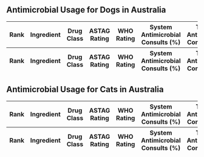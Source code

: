 <head>
<script
  src="https://code.jquery.com/jquery-3.4.1.min.js"
  integrity="sha256-CSXorXvZcTkaix6Yvo6HppcZGetbYMGWSFlBw8HfCJo="
  crossorigin="anonymous"></script>
  <link rel="stylesheet" type="text/css" href="//cdn.datatables.net/1.10.13/css/jquery.dataTables.css">
  <script type="text/javascript" charset="utf8" src="//cdn.datatables.net/1.10.20/js/jquery.dataTables.min.js"></script>
  <script>
  $(document).ready(function() {
      $('#dogs').DataTable( {
          "ajax": "dogs.json"
      } );
  } );
  </script>
  <script>
  $.fn.dataTable.ext.type.order['ratings-pre'] = function ( d ) {
    switch ( d ) {
        case 'Low':    return 1;
        case 'Medium': return 2;
        case 'High':   return 3;
    }
    return 0;
  };
  $(document).ready(function() {
      $('#cats').DataTable( {
          "ajax": "cats.json"
	  "columnDefs": [ {
            "type": "ratings",
            "targets": -1
        } ]
      } );
  } );
  </script>
</head>



<h2>Antimicrobial Usage for Dogs in Australia</h2>


<table id="dogs" class="display" style="width:100%">
        <thead>
            <tr>
		<th>Rank</th>
                <th>Ingredient</th>
		<th>Drug Class</th>
		<th>ASTAG Rating</th>
                <th>WHO Rating</th>
                <th>System Antimicrobial Consults (%)</th>
                <th>Topical Antimicrobial Consults (%)</th>
            </tr>
        </thead>
        <tfoot>
            <tr>
		<th>Rank</th>
                <th>Ingredient</th>
		<th>Drug Class</th>
                <th>ASTAG Rating</th>
                <th>WHO Rating</th>
                <th>System Antimicrobial Consults (%)</th>
                <th>Topical Antimicrobial Consults (%)</th>
            </tr>
        </tfoot>
 </table>
 
 <h2>Antimicrobial Usage for Cats in Australia</h2>
 
 <table id="cats" class="display" style="width:100%">
        <thead>
            <tr>
		<th>Rank</th>
                <th>Ingredient</th>
		<th>Drug Class</th>
		<th>ASTAG Rating</th>
                <th>WHO Rating</th>
                <th>System Antimicrobial Consults (%)</th>
                <th>Topical Antimicrobial Consults (%)</th>
            </tr>
        </thead>
        <tfoot>
            <tr>
		<th>Rank</th>
                <th>Ingredient</th>
		<th>Drug Class</th>
                <th>ASTAG Rating</th>
                <th>WHO Rating</th>
                <th>System Antimicrobial Consults (%)</th>
                <th>Topical Antimicrobial Consults (%)</th>
            </tr>
        </tfoot>
 </table>


